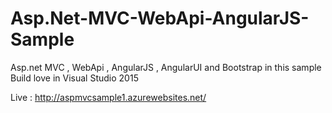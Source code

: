 # Asp.Net-MVC-WebApi-AngularJS-Sample
Asp.net MVC , WebApi , AngularJS , AngularUI and Bootstrap in this sample
Build love in Visual Studio 2015

Live : http://aspmvcsample1.azurewebsites.net/
